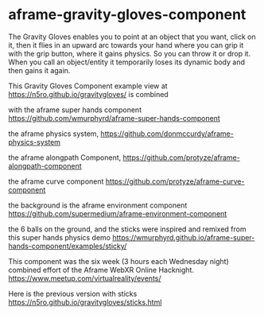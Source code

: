 # aframe-gravity-gloves-component
The Gravity Gloves enables you to point at an object that you want, click on it, then it flies in an upward arc towards your hand where you can grip it with the grip button, where it gains physics. So you can throw it or drop it. When you call an object/entity it temporarily loses its dynamic body and then gains it again.

This Gravity Gloves Component example view at https://n5ro.github.io/gravitygloves/ is combined

with the aframe super hands component
https://github.com/wmurphyrd/aframe-super-hands-component

the aframe physics system,
https://github.com/donmccurdy/aframe-physics-system

the aframe alongpath Component,
https://github.com/protyze/aframe-alongpath-component

the aframe curve component
https://github.com/protyze/aframe-curve-component

the background is the aframe environment component
https://github.com/supermedium/aframe-environment-component

the 6 balls on the ground, and the sticks were inspired and remixed from this super hands physics demo https://wmurphyrd.github.io/aframe-super-hands-component/examples/sticky/

This component was the six week (3 hours each Wednesday night) combined effort of the Aframe WebXR Online Hacknight. https://www.meetup.com/virtualreality/events/

Here is the previous version with sticks https://n5ro.github.io/gravitygloves/sticks.html
